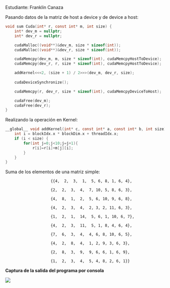 Estudiante: Franklin Canaza

Pasando datos de la matriz de host a device y de device a host:

```c
void sum Cuda(int* r, const int* m, int size) {
    int* dev_m = nullptr;
    int* dev_r = nullptr;

    cudaMalloc((void**)&dev_m, size * sizeof(int));
    cudaMalloc((void**)&dev_r, size * sizeof(int));

    cudaMemcpy(dev_m, m, size * sizeof(int), cudaMemcpyHostToDevice);
    cudaMemcpy(dev_r, r, size * sizeof(int), cudaMemcpyHostToDevice);

    addKernel<<<2, (size + 1) / 2>>>(dev_m, dev_r, size);
    
    cudaDeviceSynchronize();

    cudaMemcpy(r, dev_r, size * sizeof(int), cudaMemcpyDeviceToHost);

    cudaFree(dev_m);
    cudaFree(dev_r);
}
```

Realizando la operación en Kernel:

```c
__global__ void addKernel(int* c, const int* a, const int* b, int size) {
    int i = blockIdx.x * blockDim.x + threadIdx.x;
    if (i < size) {
    	for(int j=0;j<10;j=j+1){
            r[i]=r[i]+m[j][i];
        }
    }
}
````

Suma de los elementos de una matriz simple:

                        {{4,  2,  3,  1,  5, 6, 8, 1, 6, 4},

                        {2,  2,  3,  4,  7, 10, 5, 8, 6, 3},

                        {4,  8,  1,  2,  5, 6, 10, 9, 6, 8},
                              
                        {4,  2,  3,  4,  2, 3, 2, 11, 6, 3},
                              
                        {1,  2,  1,  14,  5, 6, 1, 10, 6, 7},
                              
                        {4,  2,  3,  11,  5, 1, 8, 4, 6, 4},
                              
                        {7,  6,  3,  4,  4, 6, 8, 10, 6, 5},
                              
                        {4,  2,  8,  4,  1, 2, 9, 3, 6, 3},
                              
                        {2,  8,  3,  9,  9, 6, 6, 1, 6, 9},
                              
                        {1,  2,  3,  4,  5, 4, 8, 2, 6, 1}}

**Captura de la salida del programa por consola**

![](suma.jpg)
